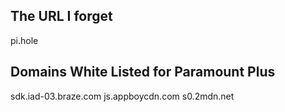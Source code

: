 ## The URL I forget

pi.hole

## Domains White Listed for Paramount Plus

sdk.iad-03.braze.com
js.appboycdn.com
s0.2mdn.net
